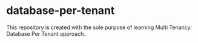 # database-per-tenant
This repository is created with the sole purpose of learning Multi Tenancy: Database Per Tenant approach.

